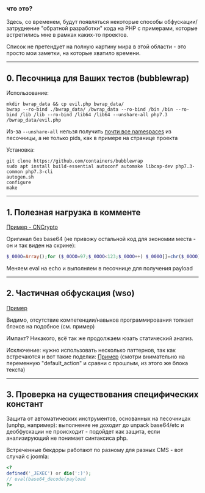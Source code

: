 ### что это? 

Здесь, со временем, будут появляться некоторые способы обфускации/затруднение "обратной разработки" кода на PHP с примерами, которые встретились мне в рамках каких-то проектов.

Список не претендует на полную картину мира в этой области - это просто мои заметки, на которые хватило времени.

---

##	0. Песочница для Ваших тестов (bubblewrap)

Использование:
```shell
mkdir bwrap_data && cp evil.php bwrap_data/
bwrap --ro-bind ./bwrap_data/ /bwrap_data --ro-bind /bin /bin --ro-bind /lib /lib --ro-bind /lib64 /lib64 --unshare-all php7.3 /bwrap_data/evil.php
```

Из-за `--unshare-all` нельзя получить [почти все namespaces](https://github.com/containers/bubblewrap#sandboxing) из песочницы, а не только pids, как в примере на странице проекта 

Установка:
```shell
git clone https://github.com/containers/bubblewrap
sudo apt install build-essential autoconf automake libcap-dev php7.3-common php7.3-cli
autogen.sh
configure
make
```

---

##  1. Полезная нагрузка в комменте

[Пример - CNCrypto](/images/php_obf/1.png)

Оригинал без base64 (не привожу остальной код для экономии места - он и так виден на скрине):

```php
$_000O=Array();for ($_0OOO=97;$_0OOO<123;$_0OOO++) $_000O[]=chr($_0OOO);for ($_0OOO=65;$_0OOO<91;$_0OOO++) $_000O[]=chr($_0OOO);$_0000=implode("",$_000O);$_OO0=fopen($_0OO,"rb");fseek($_OO0,$_O0O,SEEK_SET);$_000=fread($_OO0,$_OOO);fclose($_OO0);$_00OO="/*CNS".str_pad($_O0O,6,STR_PAD_LEFT,"0");$_0O0=strpos($_000,$_00OO);$_00O=substr($_000,$_0O0+11,52);$_000=substr($_000,$_0O0+63,strpos($_000,"*/",$_0O0+63)-$_0O0-63);$_000=base64_decode(strtr($_000,$_0000,$_00O));eval($_000);
```

Меняем eval на echo и выполняем в песочнице для получения payload

---

## 2. Частичная обфускация (wso)

[Пример](/images/php_obf/2-1.png)

Видимо, отсутствие компетенции/навыков программирования толкает блэков на подобное (см. пример)

Импакт? Никакого, всё так же продолжаем юзать статический анализ.

Исключение: нужно использовать несколько паттернов, так как встречаются и вот такие поделки: [Пример](/images/php_obf/2-2.png) (смотри внимательно на переменную "default_action" и сравни с прошлым, из этого же блока текста)

---

## 3. Проверка на существования специфических констант
Защита от автоматических инструментов, основанных на песочницах (unphp, например): выполнение не доходит до unpack base64/etc и деобфускации не происходит - подойдет как защита, если анализирующий не понимает синтаксиса php.

Встреченные бекдоры работают по разному для разных CMS - вот случай с joomla:

```php
<?
defined('_JEXEC') or die(':)');
// eval(base64_decode(payload
?>
``` 

